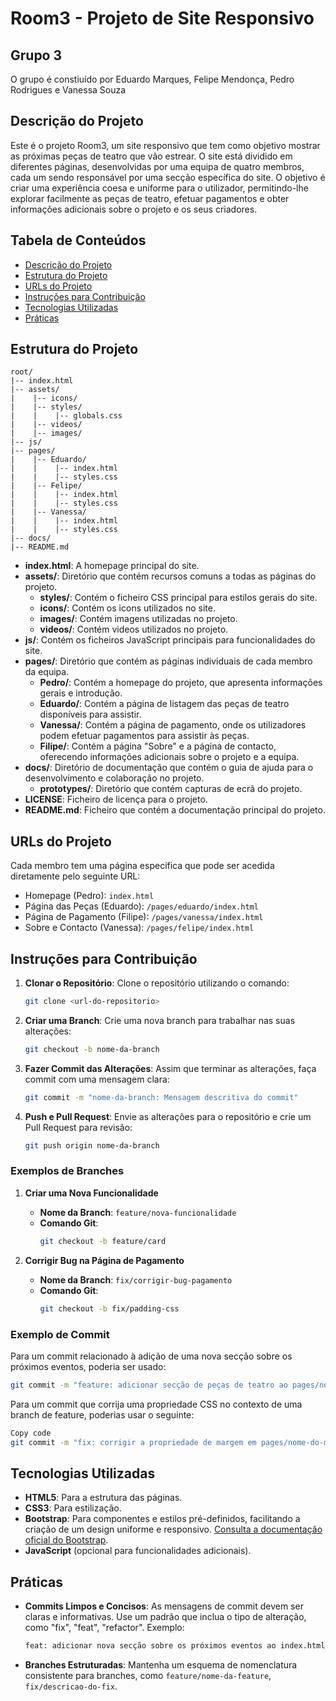 # Room3 - Projeto de Site Responsivo

## Grupo 3

O grupo é constiuído por Eduardo Marques, Felipe Mendonça, Pedro Rodrigues e Vanessa Souza

## Descrição do Projeto

Este é o projeto Room3, um site responsivo que tem como objetivo mostrar as próximas peças de teatro que vão estrear. O site está dividido em diferentes páginas, desenvolvidas por uma equipa de quatro membros, cada um sendo responsável por uma secção específica do site. O objetivo é criar uma experiência coesa e uniforme para o utilizador, permitindo-lhe explorar facilmente as peças de teatro, efetuar pagamentos e obter informações adicionais sobre o projeto e os seus criadores.

## Tabela de Conteúdos
- [Descrição do Projeto](#descrição-do-projeto)
- [Estrutura do Projeto](#estrutura-do-projeto)
- [URLs do Projeto](#urls-do-projeto)
- [Instruções para Contribuição](#instruções-para-contribuição)
- [Tecnologias Utilizadas](#tecnologias-utilizadas)
- [Práticas](#práticas)

## Estrutura do Projeto

```
root/
|-- index.html
|-- assets/
|    |-- icons/
|    |-- styles/
|    |    |-- globals.css
|    |-- videos/
|    |-- images/
|-- js/
|-- pages/
|    |-- Eduardo/
|    |    |-- index.html
|    |    |-- styles.css
|    |-- Felipe/
|    |    |-- index.html
|    |    |-- styles.css
|    |-- Vanessa/
|    |    |-- index.html
|    |    |-- styles.css
|-- docs/
|-- README.md
```

- **index.html**: A homepage principal do site.
- **assets/**: Diretório que contém recursos comuns a todas as páginas do projeto.
  - **styles/**: Contém o ficheiro CSS principal para estilos gerais do site.
  - **icons/**: Contém os icons utilizados no site.
  - **images/**: Contém imagens utilizadas no projeto.
  - **videos/**: Contém videos utilizados no projeto.
- **js/**: Contém os ficheiros JavaScript principais para funcionalidades do site.
- **pages/**: Diretório que contém as páginas individuais de cada membro da equipa.
  - **Pedro/**: Contém a homepage do projeto, que apresenta informações gerais e introdução.
  - **Eduardo/**: Contém a página de listagem das peças de teatro disponíveis para assistir.
  - **Vanessa/**: Contém a página de pagamento, onde os utilizadores podem efetuar pagamentos para assistir às peças.
  - **Filipe/**: Contém a página "Sobre" e a página de contacto, oferecendo informações adicionais sobre o projeto e a equipa.
- **docs/**: Diretório de documentação que contém o guia de ajuda para o desenvolvimento e colaboração no projeto.
  - **prototypes/**: Diretório que contém capturas de ecrã do projeto.
- **LICENSE**: Ficheiro de licença para o projeto.
- **README.md**: Ficheiro que contém a documentação principal do projeto.

## URLs do Projeto

Cada membro tem uma página específica que pode ser acedida diretamente pelo seguinte URL:
- Homepage (Pedro): `index.html`
- Página das Peças (Eduardo): `/pages/eduardo/index.html`
- Página de Pagamento (Filipe): `/pages/vanessa/index.html`
- Sobre e Contacto (Vanessa): `/pages/felipe/index.html`

## Instruções para Contribuição

1. **Clonar o Repositório**: Clone o repositório utilizando o comando:
   ```bash
   git clone <url-do-repositorio>
   ```
2. **Criar uma Branch**: Crie uma nova branch para trabalhar nas suas alterações:
   ```bash
   git checkout -b nome-da-branch
   ```
3. **Fazer Commit das Alterações**: Assim que terminar as alterações, faça commit com uma mensagem clara:
   ```bash
   git commit -m "nome-da-branch: Mensagem descritiva do commit"
   ```
4. **Push e Pull Request**: Envie as alterações para o repositório e crie um Pull Request para revisão:
   ```bash
   git push origin nome-da-branch
   ```

### Exemplos de Branches
1. **Criar uma Nova Funcionalidade**
   - **Nome da Branch**: `feature/nova-funcionalidade`
   - **Comando Git**:
     ```bash
     git checkout -b feature/card
     ```

2. **Corrigir Bug na Página de Pagamento**
   - **Nome da Branch**: `fix/corrigir-bug-pagamento`
   - **Comando Git**:
     ```bash
     git checkout -b fix/padding-css
     ```

### Exemplo de Commit
Para um commit relacionado à adição de uma nova secção sobre os próximos eventos, poderia ser usado:
```bash
git commit -m "feature: adicionar secção de peças de teatro ao pages/nome-do-membro/index.html"
```

Para um commit que corrija uma propriedade CSS no contexto de uma branch de feature, poderias usar o seguinte:
```bash
Copy code
git commit -m "fix: corrigir a propriedade de margem em pages/nome-do-membro/styles.css na feature de peças de teatro"
```

## Tecnologias Utilizadas
- **HTML5**: Para a estrutura das páginas.
- **CSS3**: Para estilização.
- **Bootstrap**: Para componentes e estilos pré-definidos, facilitando a criação de um design uniforme e responsivo. [Consulta a documentação oficial do Bootstrap](https://getbootstrap.com/docs/).
- **JavaScript** (opcional para funcionalidades adicionais).

## Práticas
- **Commits Limpos e Concisos**: As mensagens de commit devem ser claras e informativas. Use um padrão que inclua o tipo de alteração, como "fix", "feat", "refactor". Exemplo:
  ```bash
  feat: adicionar nova secção sobre os próximos eventos ao index.html
  ```
- **Branches Estruturadas**: Mantenha um esquema de nomenclatura consistente para branches, como `feature/nome-da-feature`, `fix/descricao-do-fix`.